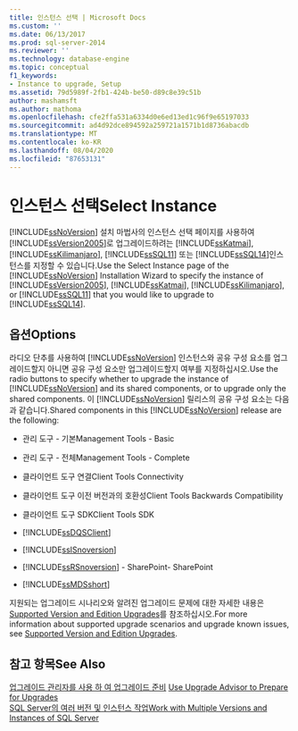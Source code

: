 ```yaml
---
title: 인스턴스 선택 | Microsoft Docs
ms.custom: ''
ms.date: 06/13/2017
ms.prod: sql-server-2014
ms.reviewer: ''
ms.technology: database-engine
ms.topic: conceptual
f1_keywords:
- Instance to upgrade, Setup
ms.assetid: 79d5989f-2fb1-424b-be50-d89c8e39c51b
author: mashamsft
ms.author: mathoma
ms.openlocfilehash: cfe2ffa531a6334d0e6ed13ed1c96f9e65197033
ms.sourcegitcommit: ad4d92dce894592a259721a1571b1d8736abacdb
ms.translationtype: MT
ms.contentlocale: ko-KR
ms.lasthandoff: 08/04/2020
ms.locfileid: "87653131"
---
```

# <a name="select-instance"></a><span data-ttu-id="97f4e-102">인스턴스 선택</span><span class="sxs-lookup"><span data-stu-id="97f4e-102">Select Instance</span></span>
  <span data-ttu-id="97f4e-103">[!INCLUDE[ssNoVersion](../../includes/ssnoversion-md.md)] 설치 마법사의 인스턴스 선택 페이지를 사용하여 [!INCLUDE[ssVersion2005](../../includes/ssversion2005-md.md)]로 업그레이드하려는 [!INCLUDE[ssKatmai](../../includes/sskatmai-md.md)], [!INCLUDE[ssKilimanjaro](../../includes/sskilimanjaro-md.md)], [!INCLUDE[ssSQL11](../../includes/sssql11-md.md)] 또는 [!INCLUDE[ssSQL14](../../includes/sssql14-md.md)]인스턴스를 지정할 수 있습니다.</span><span class="sxs-lookup"><span data-stu-id="97f4e-103">Use the Select Instance page of the [!INCLUDE[ssNoVersion](../../includes/ssnoversion-md.md)] Installation Wizard to specify the instance of [!INCLUDE[ssVersion2005](../../includes/ssversion2005-md.md)], [!INCLUDE[ssKatmai](../../includes/sskatmai-md.md)], [!INCLUDE[ssKilimanjaro](../../includes/sskilimanjaro-md.md)], or [!INCLUDE[ssSQL11](../../includes/sssql11-md.md)] that you would like to upgrade to [!INCLUDE[ssSQL14](../../includes/sssql14-md.md)].</span></span>  
  
## <a name="options"></a><span data-ttu-id="97f4e-104">옵션</span><span class="sxs-lookup"><span data-stu-id="97f4e-104">Options</span></span>  
 <span data-ttu-id="97f4e-105">라디오 단추를 사용하여 [!INCLUDE[ssNoVersion](../../includes/ssnoversion-md.md)] 인스턴스와 공유 구성 요소를 업그레이드할지 아니면 공유 구성 요소만 업그레이드할지 여부를 지정하십시오.</span><span class="sxs-lookup"><span data-stu-id="97f4e-105">Use the radio buttons to specify whether to upgrade the instance of [!INCLUDE[ssNoVersion](../../includes/ssnoversion-md.md)] and its shared components, or to upgrade only the shared components.</span></span> <span data-ttu-id="97f4e-106">이 [!INCLUDE[ssNoVersion](../../includes/ssnoversion-md.md)] 릴리스의 공유 구성 요소는 다음과 같습니다.</span><span class="sxs-lookup"><span data-stu-id="97f4e-106">Shared components in this [!INCLUDE[ssNoVersion](../../includes/ssnoversion-md.md)] release are the following:</span></span>  
  
-   <span data-ttu-id="97f4e-107">관리 도구 -  기본</span><span class="sxs-lookup"><span data-stu-id="97f4e-107">Management Tools - Basic</span></span>  
  
-   <span data-ttu-id="97f4e-108">관리 도구 - 전체</span><span class="sxs-lookup"><span data-stu-id="97f4e-108">Management Tools - Complete</span></span>  
  
-   <span data-ttu-id="97f4e-109">클라이언트 도구 연결</span><span class="sxs-lookup"><span data-stu-id="97f4e-109">Client Tools Connectivity</span></span>  
  
-   <span data-ttu-id="97f4e-110">클라이언트 도구 이전 버전과의 호환성</span><span class="sxs-lookup"><span data-stu-id="97f4e-110">Client Tools Backwards Compatibility</span></span>  
  
-   <span data-ttu-id="97f4e-111">클라이언트 도구 SDK</span><span class="sxs-lookup"><span data-stu-id="97f4e-111">Client Tools SDK</span></span>  
  
-   [!INCLUDE[ssDQSClient](../../includes/ssdqsclient-md.md)]  
  
-   [!INCLUDE[ssISnoversion](../../includes/ssisnoversion-md.md)]  
  
-   [!INCLUDE[ssRSnoversion](../../includes/ssrsnoversion-md.md)] <span data-ttu-id="97f4e-112">- SharePoint</span><span class="sxs-lookup"><span data-stu-id="97f4e-112">- SharePoint</span></span>  
  
-   [!INCLUDE[ssMDSshort](../../includes/ssmdsshort-md.md)]  
  
 <span data-ttu-id="97f4e-113">지원되는 업그레이드 시나리오와 알려진 업그레이드 문제에 대한 자세한 내용은 [Supported Version and Edition Upgrades](../../database-engine/install-windows/supported-version-and-edition-upgrades.md)를 참조하십시오.</span><span class="sxs-lookup"><span data-stu-id="97f4e-113">For more information about supported upgrade scenarios and upgrade known issues, see [Supported Version and Edition Upgrades](../../database-engine/install-windows/supported-version-and-edition-upgrades.md).</span></span>  
  
## <a name="see-also"></a><span data-ttu-id="97f4e-114">참고 항목</span><span class="sxs-lookup"><span data-stu-id="97f4e-114">See Also</span></span>  
 <span data-ttu-id="97f4e-115">[업그레이드 관리자를 사용 하 여 업그레이드 준비](../../../2014/sql-server/install/use-upgrade-advisor-to-prepare-for-upgrades.md) </span><span class="sxs-lookup"><span data-stu-id="97f4e-115">[Use Upgrade Advisor to Prepare for Upgrades](../../../2014/sql-server/install/use-upgrade-advisor-to-prepare-for-upgrades.md) </span></span>  
 [<span data-ttu-id="97f4e-116">SQL Server의 여러 버전 및 인스턴스 작업</span><span class="sxs-lookup"><span data-stu-id="97f4e-116">Work with Multiple Versions and Instances of SQL Server</span></span>](../../../2014/sql-server/install/work-with-multiple-versions-and-instances-of-sql-server.md)  
  
  
